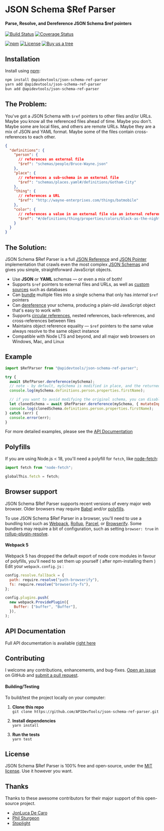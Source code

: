 # JSON Schema $Ref Parser

#### Parse, Resolve, and Dereference JSON Schema $ref pointers

[![Build Status](https://github.com/APIDevTools/json-schema-ref-parser/workflows/CI-CD/badge.svg?branch=master)](https://github.com/APIDevTools/json-schema-ref-parser/actions)
[![Coverage Status](https://coveralls.io/repos/github/APIDevTools/json-schema-ref-parser/badge.svg?branch=master)](https://coveralls.io/github/APIDevTools/json-schema-ref-parser)

[![npm](https://img.shields.io/npm/v/@apidevtools/json-schema-ref-parser.svg)](https://www.npmjs.com/package/@apidevtools/json-schema-ref-parser)
[![License](https://img.shields.io/npm/l/@apidevtools/json-schema-ref-parser.svg)](LICENSE)
[![Buy us a tree](https://img.shields.io/badge/Treeware-%F0%9F%8C%B3-lightgreen)](https://plant.treeware.earth/APIDevTools/json-schema-ref-parser)

## Installation

Install using [npm](https://docs.npmjs.com/about-npm/):

```bash
npm install @apidevtools/json-schema-ref-parser
yarn add @apidevtools/json-schema-ref-parser
bun add @apidevtools/json-schema-ref-parser
```

## The Problem:

You've got a JSON Schema with `$ref` pointers to other files and/or URLs. Maybe you know all the referenced files ahead
of time. Maybe you don't. Maybe some are local files, and others are remote URLs. Maybe they are a mix of JSON and YAML
format. Maybe some of the files contain cross-references to each other.

```json
{
  "definitions": {
    "person": {
      // references an external file
      "$ref": "schemas/people/Bruce-Wayne.json"
    },
    "place": {
      // references a sub-schema in an external file
      "$ref": "schemas/places.yaml#/definitions/Gotham-City"
    },
    "thing": {
      // references a URL
      "$ref": "http://wayne-enterprises.com/things/batmobile"
    },
    "color": {
      // references a value in an external file via an internal reference
      "$ref": "#/definitions/thing/properties/colors/black-as-the-night"
    }
  }
}
```

## The Solution:

JSON Schema $Ref Parser is a full [JSON Reference](https://tools.ietf.org/html/draft-pbryan-zyp-json-ref-03)
and [JSON Pointer](https://tools.ietf.org/html/rfc6901) implementation that crawls even the most
complex [JSON Schemas](http://json-schema.org/latest/json-schema-core.html) and gives you simple, straightforward
JavaScript objects.

- Use **JSON** or **YAML** schemas &mdash; or even a mix of both!
- Supports `$ref` pointers to external files and URLs, as well
  as [custom sources](https://apitools.dev/json-schema-ref-parser/docs/plugins/resolvers.html) such as databases
- Can [bundle](https://apitools.dev/json-schema-ref-parser/docs/ref-parser.html#bundlepath-options-callback) multiple
  files into a single schema that only has _internal_ `$ref` pointers
- Can [dereference](https://apitools.dev/json-schema-ref-parser/docs/ref-parser.html#dereferencepath-options-callback)
  your schema, producing a plain-old JavaScript object that's easy to work with
- Supports [circular references](https://apitools.dev/json-schema-ref-parser/docs/#circular-refs), nested references,
  back-references, and cross-references between files
- Maintains object reference equality &mdash; `$ref` pointers to the same value always resolve to the same object
  instance
- Compatible with Node LTS and beyond, and all major web browsers on Windows, Mac, and Linux

## Example

```javascript
import $RefParser from "@apidevtools/json-schema-ref-parser";

try {
  await $RefParser.dereference(mySchema);
  // note - by default, mySchema is modified in place, and the returned value is a reference to the same object
  console.log(mySchema.definitions.person.properties.firstName);

  // if you want to avoid modifying the original schema, you can disable the `mutateInputSchema` option
  let clonedSchema = await $RefParser.dereference(mySchema, { mutateInputSchema: false });
  console.log(clonedSchema.definitions.person.properties.firstName);
} catch (err) {
  console.error(err);
}
```

For more detailed examples, please see the [API Documentation](https://apitools.dev/json-schema-ref-parser/docs/)

## Polyfills

If you are using Node.js < 18, you'll need a polyfill for `fetch`,
like [node-fetch](https://github.com/node-fetch/node-fetch):

```javascript
import fetch from "node-fetch";

globalThis.fetch = fetch;
```

## Browser support

JSON Schema $Ref Parser supports recent versions of every major web browser. Older browsers may
require [Babel](https://babeljs.io/) and/or [polyfills](https://babeljs.io/docs/en/next/babel-polyfill).

To use JSON Schema $Ref Parser in a browser, you'll need to use a bundling tool such
as [Webpack](https://webpack.js.org/), [Rollup](https://rollupjs.org/), [Parcel](https://parceljs.org/),
or [Browserify](http://browserify.org/). Some bundlers may require a bit of configuration, such as
setting `browser: true` in [rollup-plugin-resolve](https://github.com/rollup/rollup-plugin-node-resolve).

#### Webpack 5

Webpack 5 has dropped the default export of node core modules in favour of polyfills, you'll need to set them up
yourself ( after npm-installing them )
Edit your `webpack.config.js` :

```js
config.resolve.fallback = {
  path: require.resolve("path-browserify"),
  fs: require.resolve("browserify-fs"),
};

config.plugins.push(
  new webpack.ProvidePlugin({
    Buffer: ["buffer", "Buffer"],
  }),
);
```

## API Documentation

Full API documentation is available [right here](https://apitools.dev/json-schema-ref-parser/docs/)

## Contributing

I welcome any contributions, enhancements, and
bug-fixes. [Open an issue](https://github.com/APIDevTools/json-schema-ref-parser/issues) on GitHub
and [submit a pull request](https://github.com/APIDevTools/json-schema-ref-parser/pulls).

#### Building/Testing

To build/test the project locally on your computer:

1. **Clone this repo**<br>
   `git clone https://github.com/APIDevTools/json-schema-ref-parser.git`

2. **Install dependencies**<br>
   `yarn install`

3. **Run the tests**<br>
   `yarn test`

## License

JSON Schema $Ref Parser is 100% free and open-source, under the [MIT license](LICENSE). Use it however you want.

## Thanks

Thanks to these awesome contributors for their major support of this open-source project.

- [JonLuca De Caro](https://jonlu.ca)
- [Phil Sturgeon](https://philsturgeon.com)
- [Stoplight](https://stoplight.io/?utm_source=github&utm_medium=readme&utm_campaign=json_schema_ref_parser)
